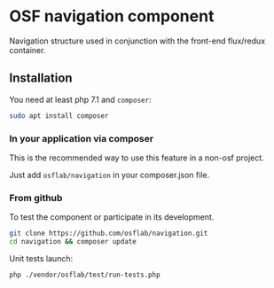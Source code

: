 # OSF navigation component

Navigation structure used in conjunction with the front-end flux/redux container.

## Installation

You need at least php 7.1 and `composer`:

```bash
sudo apt install composer
```

### In your application via composer

This is the recommended way to use this feature in a non-osf project.

Just add `osflab/navigation` in your composer.json file.

### From github

To test the component or participate in its development.

```bash
git clone https://github.com/osflab/navigation.git
cd navigation && composer update
```

Unit tests launch:

```bash
php ./vendor/osflab/test/run-tests.php
```
